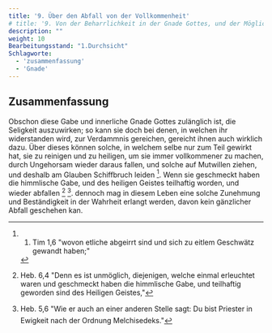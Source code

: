 ```yaml
---
title: '9. Über den Abfall von der Vollkommenheit'
# title: '9. Von der Beharrlichkeit in der Gnade Gottes, und der Möglichkeit solche wieder zu verlieren.'
description: ""
weight: 10
Bearbeitungsstand: "1.Durchsicht"
Schlagworte:
  - 'zusammenfassung'
  - 'Gnade'
---
```



Zusammenfassung
---------------

Obschon diese Gabe und innerliche Gnade Gottes
zulänglich ist, die Seligkeit auszuwirken; so kann
sie doch bei denen, in welchen ihr widerstanden
wird, zur Verdammnis gereichen, gereicht ihnen
auch wirklich dazu. Über dieses können solche,
in welchem selbe nur zum Teil gewirkt hat, sie zu
reinigen und zu heiligen, um sie immer vollkommener
zu machen, durch Ungehorsam wieder daraus
fallen, und solche auf Mutwillen ziehen, und deshalb
am Glauben Schiffbruch leiden [^a_pre_09-satz_01]. Wenn sie geschmeckt
haben die himmlische Gabe, und des
heiligen Geistes teilhaftig worden, und wieder
abfallen [^a_pre_09-satz_02] [^a_pre_09-satz_03]. dennoch mag in diesem Leben eine
solche Zunehmung und Beständigkeit in der
Wahrheit erlangt werden, davon kein gänzlicher
Abfall geschehen kan.

<!-- Fußnoten -->

[^a_pre_09-satz_01]: 1. Tim 1,6 "wovon etliche abgeirrt sind und sich zu eitlem Geschwätz gewandt haben;"

[^a_pre_09-satz_02]: Heb. 6,4 "Denn es ist unmöglich, diejenigen, welche einmal erleuchtet waren und geschmeckt haben die himmlische Gabe, und teilhaftig geworden sind des Heiligen Geistes,"

[^a_pre_09-satz_03]: Heb. 5,6 "Wie er auch an einer anderen Stelle sagt: Du bist Priester in Ewigkeit nach der Ordnung Melchisedeks."
